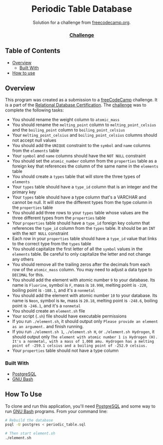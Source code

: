  <!-- Please update value in the {}  -->

<h1 align="center">Periodic Table Database</h1>

<div align="center">
   Solution for a challenge from <a href="https://www.freecodecamp.org" target="_blank">freecodecamp.org</a>.
</div>

<div align="center">
  <h3>
    <a href="https://www.freecodecamp.org/learn/relational-database/build-a-periodic-table-database-project/build-a-periodic-table-database">
      Challenge
    </a>
  </h3>
</div>

<!-- TABLE OF CONTENTS -->

## Table of Contents

- [Overview](#overview)
  - [Built With](#built-with)
- [How to use](#how-to-use)

<!-- OVERVIEW -->

## Overview

This program was created as a submission to a [freeCodeCamp](https://www.freecodecamp.org) challenge. It is a part of the [Relational Database Certification](https://www.freecodecamp.org/learn/relational-database/). The [challenge](https://www.freecodecamp.org/learn/relational-database/build-a-periodic-table-database-project/build-a-periodic-table-database) was to complete the following tasks:

- You should rename the weight column to `atomic_mass`
- You should rename the `melting_point` column to `melting_point_celsius` and the `boiling_point` column to `boiling_point_celsius`
- Your `melting_point_celsius` and `boiling_point_celsius` columns should not accept null values
- You should add the `UNIQUE` constraint to the `symbol` and `name` columns from the `elements` table
- Your `symbol` and `name` columns should have the `NOT NULL` constraint
- You should set the `atomic_number` column from the `properties` table as a foreign key that references the column of the same name in the `elements` table
- You should create a `types` table that will store the three types of `elements`
- Your `types` table should have a `type_id` column that is an integer and the primary key
- Your `types`  table should have a type column that's a VARCHAR and cannot be null. It will store the different types from the type column in the `properties`  table
- You should add three rows to your `types`  table whose values are the three different types from the `properties`  table
- Your `properties`  table should have a `type_id` foreign key column that references the `type_id` column from the `types`  table. It should be an `INT` with the `NOT NULL` constraint
- Each row in your `properties`  table should have a `type_id` value that links to the correct type from the `types`  table
- You should capitalize the first letter of all the `symbol` values in the `elements` table. Be careful to only capitalize the letter and not change any others
- You should remove all the trailing zeros after the decimals from each row of the `atomic_mass` column. You may need to adjust a data type to `DECIMAL` for this.
- You should add the element with atomic number `9` to your database. Its name is `Fluorine`, symbol is `F`, mass is `18.998`, melting point is `-220`, boiling point is `-188.1`, and it's a `nonmetal`
- You should add the element with atomic number `10` to your database. Its name is `Neon`, symbol is `Ne`, mass is `20.18`, melting point is `-248.6`, boiling point is `-246.1`, and it's a `nonmetal`
- You should create an `element.sh` file
- Your script (`.sh`) file should have executable permissions
- If you run `./element.sh`, it should output only `Please provide an element as an argument.` and finish running.
- If you run `./element.sh 1`, `./element.sh H`, or `./element.sh Hydrogen`, it should output only `The element with atomic number 1 is Hydrogen (H). It's a nonmetal, with a mass of 1.008 amu. Hydrogen has a melting point of -259.1 celsius and a boiling point of -252.9 celsius.`
- Your `properties`  table should not have a type column

### Built With

<!-- This section should list any major frameworks that you built your project using. Here are a few examples.-->

- [PostgreSQL](https://www.postgresql.org/)
- [GNU Bash](https://www.gnu.org/software/bash/)

## How To Use

<!-- Example: -->

To clone and run this application, you'll need [PostgreSQL](https://www.postgresql.org/) and some way to run [GNU Bash](https://www.gnu.org/software/bash/) programs.
From your command line:

```bash
# Rebuild the database
psql -U postgres < periodic_table.sql

# Then start element.sh
./element.sh
```
